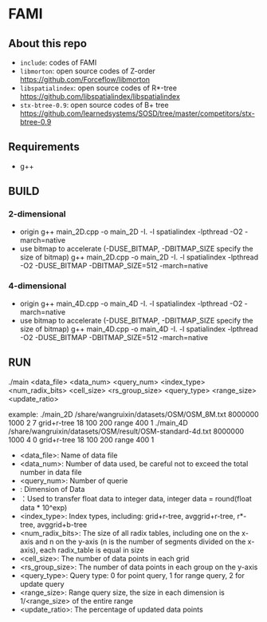 # FAMI
## About this repo
- `include`: codes of FAMI
- `libmorton`: open source codes of Z-order  https://github.com/Forceflow/libmorton
- `libspatialindex`: open source codes of R*-tree  https://github.com/libspatialindex/libspatialindex
- `stx-btree-0.9`: open source codes of B+ tree  https://github.com/learnedsystems/SOSD/tree/master/competitors/stx-btree-0.9

## Requirements
- g++

## BUILD
### 2-dimensional
+ origin
g++ main_2D.cpp -o main_2D  -I. -l spatialindex -lpthread -O2 -march=native
+ use bitmap to accelerate (-DUSE_BITMAP, -DBITMAP_SIZE specify the size of bitmap)
g++ main_2D.cpp -o main_2D  -I. -l spatialindex -lpthread -O2 -DUSE_BITMAP -DBITMAP_SIZE=512 -march=native

### 4-dimensional
+ origin
g++ main_4D.cpp -o main_4D  -I. -l spatialindex -lpthread -O2 -march=native
+ use bitmap to accelerate (-DUSE_BITMAP, -DBITMAP_SIZE specify the size of bitmap)
g++ main_4D.cpp -o main_4D  -I. -l spatialindex -lpthread -O2 -DUSE_BITMAP -DBITMAP_SIZE=512 -march=native

## RUN
./main <data_file> <data_num> <query_num> <dimension> <exp> <index_type> <num_radix_bits> <cell_size> <rs_group_size> <query_type> <range_size> <update_ratio>

example:
./main_2D /share/wangruixin/datasets/OSM/OSM_8M.txt 8000000 1000 2 7 grid+r-tree 18 100 200 range 400 1
./main_4D /share/wangruixin/datasets/OSM/result/OSM-standard-4d.txt 8000000 1000 4 0 grid+r-tree 18 100 200 range 400 1
+ <data_file>: Name of data file
+ <data_num>: Number of data used, be careful not to exceed the total number in data file
+ <query_num>: Number of querie
+ <dimension>: Dimension of Data
+ <exp>：Used to transfer float data to integer data, integer data = round(float data * 10^exp)
+ <index_type>: Index types, including: grid+r-tree, avggrid+r-tree, r*-tree, avggrid+b-tree
+ <num_radix_bits>: The size of all radix tables, including one on the x-axis and n on the y-axis (n is the number of segments divided on the x-axis), each radix_table is equal in size 
+ <cell_size>: The number of data points in each grid 
+ <rs_group_size>: The number of data points in each group on the y-axis 
+ <query_type>: Query type: 0 for point query, 1 for range query, 2 for update query 
+ <range_size>: Range query size, the size in each dimension is 1/<range_size> of the entire range 
+ <update_ratio>: The percentage of updated data points 



